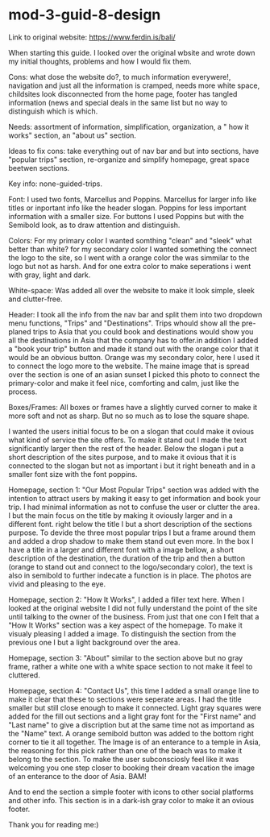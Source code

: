 # mod-3-guid-8-design

Link to original website: https://www.ferdin.is/bali/

When starting this guide. I looked over the original wbsite and wrote down my initial thoughts, problems and how I would fix them.

Cons: what dose the website do?, to much information everywere!, navigation and just all the information is cramped, needs more white space, childsites look disconnected from the home page, footer has tangled information (news and special deals in the same list but no way to distinguish which is which.

Needs: assortment of information, simplification, organization, a " how it works" section, an "about us" section.

Ideas to fix cons: take everything out of nav bar and but into sections, have "popular trips" section, re-organize and simplify homepage, great space beetwen sections.

Key info: none-guided-trips.

Font: I used two fonts, Marcellus and Poppins. Marcellus for larger info like titles or inportant info like the header slogan. Poppins for less important information with a smaller size. For buttons I used Poppins but with the Semibold look, as to draw attention and distinguish.

Colors: For my primary color I wanted somthing "clean" and "sleek" what better than white? for my secondary color I wanted something the connect the logo to the site, so I went with a orange color the was simmilar to the logo but not as harsh. And for one extra color to make seperations i went with gray, light and dark.

White-space: Was added all over the website to make it look simple, sleek and clutter-free.

Header: I took all the info from the nav bar and split them into two dropdown menu functions, "Trips" and "Destinations". Trips whould show all the pre-planed trips to Asia that you could book and destinations would show you all the destinations in Asia that the company has to offer.in addition I added a "book your trip" button and made it stand out with the orange color that it would be an obvious button. Orange was my secondary color, here I used it to connect the logo more to the website. The maine image that is spread over the section is one of an asian sunset I picked this photo to connect the primary-color and make it feel nice, comforting and calm, just like the process.

Boxes/Frames: All boxes or frames have a slightly curved corner to make it more soft and not as sharp. But no so much as to lose the square shape.

I wanted the users initial focus to be on a slogan that could make it ovious what kind of service the site offers. To make it stand out I made the text significantly larger then the rest of the header. Below the slogan i put a short description of the sites purpose, and to make it ovious that it is connected to the slogan but not as important i but it right beneath and in a smaller font size with the font poppins.

Homepage, section 1: "Our Most Popular Trips" section was added with the intention to attract users by making it easy to get information and book your trip. I had minimal information as not to confuse the user or clutter the area. I but the main focus on the title by making it oviously larger and in a different font. right below the title I but a short description of the sections purpose. To devide the three most popular trips I but a frame around them and added a drop shadow to make them stand out even more. In the box I have a title  in a larger and different font with a image bellow, a short description of the destination, the duration of the trip and then a button (orange to stand out and connect to the logo/secondary color), the text is also in semibold to further indecate a function is in place. The photos are vivid and pleasing to the eye. 

Homepage, section 2: "How It Works", I added a filler text here. When I looked at the original website I did not fully understand the point of the site until talking to the owner of the business. From just that one con I felt that a "How It Works" section was a key aspect of the homepage. To make it visualy pleasing I added a image. To distinguish the section from the previous one I but a light background over the area.

Homepage, section 3: "About" similar to the section above  but no gray frame, rather a white one with a white space section to not make it feel to cluttered. 

Homepage, section 4: "Contact Us", this time I added a small orange line to make it clear that these to sections were seperate areas. I had the title smaller but still close enough to make it connected. Light gray squares were added for the fill out sections and a light gray font for the "First name" and "Last name" to give a discription but at the same time not as importand as the "Name" text. A orange semibold button was added to the bottom right corner to tie it all together. The Image is of an enterance to a temple in Asia, the reasoning for this pick rather than one of the beach was to make it belong to the section. To make the user subconsciosly feel like it was welcoming you one step closer to booking their dream vacation the image of an enterance to the door of Asia. BAM!

And to end the section a simple footer with icons to other social platforms and other info. This section is in a dark-ish gray color to make it an ovious footer.

Thank you for reading me:)


